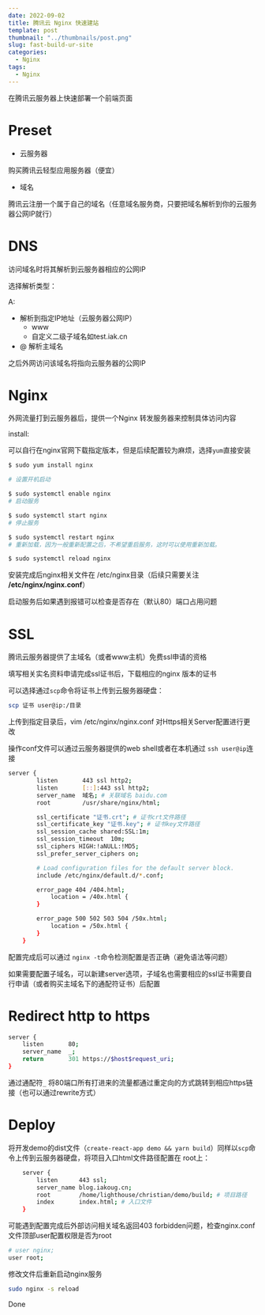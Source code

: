 ```yaml
---
date: 2022-09-02
title: 腾讯云 Nginx 快速建站
template: post
thumbnail: "../thumbnails/post.png"
slug: fast-build-ur-site
categories:
  - Nginx
tags:
  - Nginx
---
```


在腾讯云服务器上快速部署一个前端页面

# Preset

- 云服务器

购买腾讯云轻型应用服务器（便宜）

- 域名

腾讯云注册一个属于自己的域名（任意域名服务商，只要把域名解析到你的云服务器公网IP就行）

# DNS

访问域名时将其解析到云服务器相应的公网IP



选择解析类型：

  A:

  - 解析到指定IP地址（云服务器公网IP）
      - www
      - 自定义二级子域名如test.iak.cn
  - @ 解析主域名



之后外网访问该域名将指向云服务器的公网IP

# Nginx

外网流量打到云服务器后，提供一个Nginx 转发服务器来控制具体访问内容



install:

可以自行在nginx官网下载指定版本，但是后续配置较为麻烦，选择`yum`直接安装

```Bash
$ sudo yum install nginx

# 设置开机启动

$ sudo systemctl enable nginx
# 启动服务

$ sudo systemctl start nginx
# 停止服务

$ sudo systemctl restart nginx
# 重新加载，因为一般重新配置之后，不希望重启服务，这时可以使用重新加载。

$ sudo systemctl reload nginx

```

安装完成后nginx相关文件在 /etc/nginx目录（后续只需要关注 **/etc/nginx/nginx.conf**）

启动服务后如果遇到报错可以检查是否存在（默认80）端口占用问题

# SSL

腾讯云服务器提供了主域名（或者www主机）免费ssl申请的资格



填写相关实名资料申请完成ssl证书后，下载相应的nginx 版本的证书

可以选择通过`scp`命令将证书上传到云服务器硬盘：

```Bash
scp 证书 user@ip:/目录
```

上传到指定目录后，vim /etc/nginx/nginx.conf 对Https相关Server配置进行更改

操作conf文件可以通过云服务器提供的web shell或者在本机通过 `ssh user@ip`连接

```Bash
server {
        listen       443 ssl http2;
        listen       [::]:443 ssl http2;
        server_name  域名; # 关联域名 baidu.com
        root         /usr/share/nginx/html;

        ssl_certificate "证书.crt"; # 证书crt文件路径
        ssl_certificate_key "证书.key"; # 证书key文件路径
        ssl_session_cache shared:SSL:1m;
        ssl_session_timeout  10m;
        ssl_ciphers HIGH:!aNULL:!MD5;
        ssl_prefer_server_ciphers on;

        # Load configuration files for the default server block.
        include /etc/nginx/default.d/*.conf;

        error_page 404 /404.html;
            location = /40x.html {
        }

        error_page 500 502 503 504 /50x.html;
            location = /50x.html {
        }
    }


```

配置完成后可以通过 `nginx -t`命令检测配置是否正确（避免语法等问题）

如果需要配置子域名，可以新建server选项，子域名也需要相应的ssl证书需要自行申请（或者购买主域名下的通配符证书）后配置



# Redirect http to https

```Bash
server {
    listen       80;
    server_name  _;
    return       301 https://$host$request_uri;
}
```

通过通配符`_` 将80端口所有打进来的流量都通过重定向的方式跳转到相应https链接（也可以通过rewrite方式）



# Deploy

将开发demo的dist文件（`create-react-app demo && yarn build`）同样以`scp`命令上传到云服务器硬盘，将项目入口html文件路径配置在 root上：

```Bash
    server {
        listen      443 ssl;
        server_name blog.iakoug.cn;
        root        /home/lighthouse/christian/demo/build; # 项目路径
        index       index.html; # 入口文件
    }

```

可能遇到配置完成后外部访问相关域名返回403 forbidden问题，检查nginx.conf文件顶部user配置权限是否为root

```Bash
# user nginx;
user root;
```

修改文件后重新启动nginx服务

```Bash
sudo nginx -s reload
```



Done
